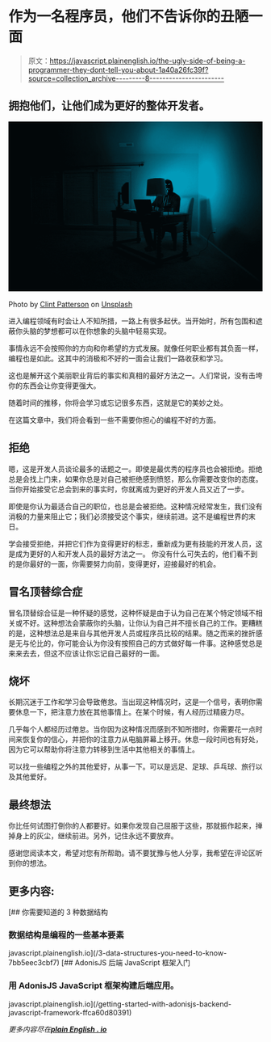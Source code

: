# 作为一名程序员，他们不告诉你的丑陋一面

> 原文：<https://javascript.plainenglish.io/the-ugly-side-of-being-a-programmer-they-dont-tell-you-about-1a40a26fc39f?source=collection_archive---------8----------------------->

## 拥抱他们，让他们成为更好的整体开发者。

![](img/cead00ea46436a1a2ae4ad9956fc61be.png)

Photo by [Clint Patterson](https://unsplash.com/@cbpsc1?utm_source=medium&utm_medium=referral) on [Unsplash](https://unsplash.com?utm_source=medium&utm_medium=referral)

进入编程领域有时会让人不知所措，一路上有很多起伏。当开始时，所有包围和遮蔽你头脑的梦想都可以在你想象的头脑中轻易实现。

事情永远不会按照你的方向和你希望的方式发展。就像任何职业都有其负面一样，编程也是如此。这其中的消极和不好的一面会让我们一路收获和学习。

这也是解开这个美丽职业背后的事实和真相的最好方法之一。人们常说，没有击垮你的东西会让你变得更强大。

随着时间的推移，你将会学习或忘记很多东西，这就是它的美妙之处。

在这篇文章中，我们将会看到一些不需要你担心的编程不好的方面。

## **拒绝**

嗯，这是开发人员谈论最多的话题之一。即使是最优秀的程序员也会被拒绝。拒绝总是会找上门来，如果你总是对自己被拒绝感到愤怒，那么你需要改变你的态度。当你开始接受它总会到来的事实时，你就离成为更好的开发人员又近了一步。

即使是你认为最适合自己的职位，也总是会被拒绝。这种情况经常发生，我们没有消极的力量来阻止它；我们必须接受这个事实，继续前进。这不是编程世界的末日。

学会接受拒绝，并把它们作为变得更好的标志，重新成为更有技能的开发人员，这是成为更好的人和开发人员的最好方法之一。
你没有什么可失去的，他们看不到的是你最好的一面，你需要努力向前，变得更好，迎接最好的机会。

## **冒名顶替综合症**

冒名顶替综合征是一种怀疑的感觉，这种怀疑是由于认为自己在某个特定领域不相关或不好。这种想法会蒙蔽你的头脑，让你认为自己并不擅长自己的工作。更糟糕的是，这种想法总是来自与其他开发人员或程序员比较的结果。随之而来的挫折感是无与伦比的，你可能会认为你没有按照自己的方式做好每一件事。这种感觉总是来来去去，但这不应该让你忘记自己最好的一面。

## **烧坏**

长期沉迷于工作和学习会导致倦怠。当出现这种情况时，这是一个信号，表明你需要休息一下，把注意力放在其他事情上。在某个时候，有人经历过精疲力尽。

几乎每个人都经历过倦怠。当你因为这种情况而感到不知所措时，你需要花一点时间来恢复你的信心，并把你的注意力从电脑屏幕上移开。休息一段时间也有好处，因为它可以帮助你将注意力转移到生活中其他相关的事情上。

可以找一些编程之外的其他爱好，从事一下。可以是远足、足球、乒乓球、旅行以及其他爱好。

## **最终想法**

你比任何试图打倒你的人都要好。如果你发现自己屈服于这些，那就振作起来，掸掉身上的灰尘，继续前进。另外，记住永远不要放弃。

感谢您阅读本文，希望对您有所帮助。请不要犹豫与他人分享，我希望在评论区听到你的想法。

## **更多内容:**

[](/3-data-structures-you-need-to-know-7bb5eec3cbf7) [## 你需要知道的 3 种数据结构

### 数据结构是编程的一些基本要素

javascript.plainenglish.io](/3-data-structures-you-need-to-know-7bb5eec3cbf7) [](/getting-started-with-adonisjs-backend-javascript-framework-ffca60d80391) [## AdonisJS 后端 JavaScript 框架入门

### 用 AdonisJS JavaScript 框架构建后端应用。

javascript.plainenglish.io](/getting-started-with-adonisjs-backend-javascript-framework-ffca60d80391) 

*更多内容尽在*[***plain English . io***](http://plainenglish.io/)